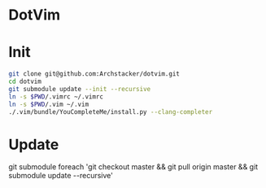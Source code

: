DotVim
=============
# Init
``` bash
git clone git@github.com:Archstacker/dotvim.git
cd dotvim
git submodule update --init --recursive
ln -s $PWD/.vimrc ~/.vimrc
ln -s $PWD/.vim ~/.vim
./.vim/bundle/YouCompleteMe/install.py --clang-completer
```
# Update
git submodule foreach 'git checkout master && git pull origin master && git submodule update --recursive'
